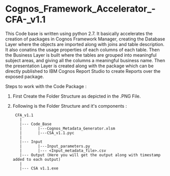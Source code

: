 # Cognos_Framework_Accelerator_-CFA-_v1.1
This Code base is written using python 2.7. It basically accelerates the creation of packages in Cognos Framework Manager, creating the Database Layer where the objects are imported along with joins and table description. It also conatins the usage properties of each columns of each table. Then the Business Layer is built where the tables are grouped into meaningful subject areas, and giving all the columns a meaningful business name. Then the presentation Layer is created along with the package which can be directly published to IBM Cognos Report Studio to create Reports over the exposed package.

Steps to work with the Code Package : 

1. First Create the Folder Structure as depicted in the .PNG File.
2. Following is the Folder Structure and it's components : 
        
        CFA_v1.1
          |
          |--- Code_Base
          |       |---Cognos_Metadata_Generator.xlsm
          |       |---CSA_v1.1.pyc
          |
          |--- Input
          |       |---Input_parameters.py
          |       |--- <Input_metadata_file>.csv
          |--- Output (Here you will get the output along with timestamp added to each output)
          |
          |--- CSA v1.1.exe
          

